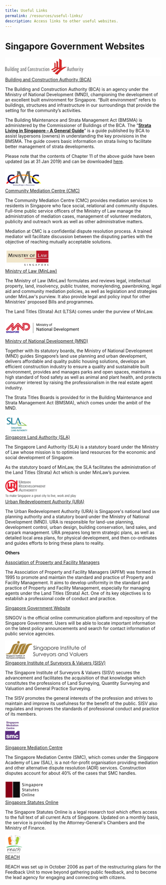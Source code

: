 ```yaml
---
title: Useful Links
permalink: /resources/useful-links/
description: Access links to other useful websites.
---
```

# Singapore Government Websites


  
![Building and Construction Authority](/images/useful-link-bca.jpg)
[Building and Construction Authority (BCA)](https://www.bca.gov.sg/ "Building and Construction Authority (BCA)")

The Building and Construction Authority (BCA) is an agency under the Ministry of National Development (MND), championing the development of an excellent built environment for Singapore. “Built environment” refers to buildings, structures and infrastructure in our surroundings that provide the setting for the community’s activities.

The Building Maintenance and Strata Management Act (BMSMA) is administered by the Commissioner of Buildings of the BCA. The “[**Strata Living in Singapore – A General Guide**](https://www1.bca.gov.sg/regulatory-info/building-maintenance-and-strata-management/management-corporation-strata-title-mcst/strata-living-guide "Strata Living in Singapore – A General Guide")” is a guide published by BCA to assist laypersons (owners) in understanding the key provisions in the BMSMA. The guide covers basic information on strata living to facilitate better management of strata developments.

Please note that the contents of Chapter 11 of the above guide have been updated (as at 31 Jan 2019) and can be downloaded [here](https://www.bca.gov.sg/BMSM/others/Chapter11.pdf).

  
![CMC](/images/useful-link-cmc.jpg)
[Community Mediation Centre (CMC)](https://www.mlaw.gov.sg/content/cmc/en.html "Community Mediation Centre (CMC)")

The Community Mediation Centre (CMC) provides mediation services to residents in Singapore who face social, relational and community disputes. Full-time public service officers of the Ministry of Law manage the administration of mediation cases, management of volunteer mediators, publicity and outreach work as well as other administrative matters.

Mediation at CMC is a confidential dispute resolution process. A trained mediator will facilitate discussion between the disputing parties with the objective of reaching mutually acceptable solutions.

  
![Ministry of Law](/images/useful-link-mol.jpg)
[Ministry of Law (MinLaw)](https://www.mlaw.gov.sg/)

The Ministry of Law (MinLaw) formulates and reviews legal, intellectual property, land, insolvency, public trustee, moneylending, pawnbroking, legal aid and community mediation policies, as well as legislation and strategies under MinLaw's purview. It also provide legal and policy input for other Ministries' proposed Bills and programmes.

The Land Titles (Strata) Act (LTSA) comes under the purview of MinLaw.

  
![Ministry of National Development](/images/useful-link-mnd.jpg)
[Ministry of National Development (MND)](https://www.mnd.gov.sg/ "Ministry of National Development (MND)")

Together with its statutory boards, the Ministry of National Development (MND) guides Singapore’s land use planning and urban development, delivers affordable and quality public housing solutions, develops an efficient construction industry to ensure a quality and sustainable built environment, provides and manages parks and open spaces, maintains a high standard of food safety as well as animal and plant health, and protects consumer interest by raising the professionalism in the real estate agent industry.

The Strata Titles Boards is provided for in the Building Maintenance and Strata Management Act (BMSMA), which comes under the ambit of the MND.

  
![Singapore Land Authority](/images/useful-link-sla.jpg)
[Singapore Land Authority (SLA)](https://www.sla.gov.sg/ "Singapore Land Authority (SLA)")

The Singapore Land Authority (SLA) is a statutory board under the Ministry of Law whose mission is to optimise land resources for the economic and social development of Singapore.

As the statutory board of MinLaw, the SLA facilitates the administration of the Land Titles (Strata) Act which is under MinLaw’s purview.

  
![Urban Redevelopment Authority (URA](/images/useful-link-ura.jpg)
[Urban Redevelopment Authority (URA)](https://www.ura.gov.sg/ "Urban Redevelopment Authority (URA)")

The Urban Redevelopment Authority (URA) is Singapore's national land use planning authority and a statutory board under the Ministry of National Development (MND). URA is responsible for land-use planning, development control, urban design, building conservation, land sales, and carpark management. URA prepares long term strategic plans, as well as detailed local area plans, for physical development, and then co-ordinates and guides efforts to bring these plans to reality.

**Others**




[Association of Property and Facility Managers](http://www.apfm.org.sg/ "Association of Property and Facility Managers")

The Association of Property and Facility Managers (APFM) was formed in 1995 to promote and maintain the standard and practice of Property and Facility Management. It aims to develop uniformity in the standard and practice of Property and Facility Management, especially for managing agents under the Land Titles (Strata) Act. One of its key objectives is to establish a professional code of conduct and practice.

  

[Singapore Government Website](https://www.gov.sg/ "Singapore Government Website")

SINGOV is the official online communication platform and repository of the Singapore Government. Users will be able to locate important information on the latest policy announcements and search for contact information of public service agencies.

  
![Singapore Institute of Surveyors and Valuers](/images/useful-link-sisv.jpg)
[Singapore Institute of Surveyors & Valuers (SISV)](http://www.sisv.org.sg/ "Singapore Institute of Surveyors & Valuers (SISV)")

The Singapore Institute of Surveyors & Valuers (SISV) secures the advancement and facilitates the acquisition of that knowledge which constitutes the professions of Land Surveying, Quantity Surveying and Valuation and General Practice Surveying.

The SISV promotes the general interests of the profession and strives to maintain and improve its usefulness for the benefit of the public. SISV also regulates and improves the standards of professional conduct and practice of its members.

![Singapore Mediation Centre](/images/useful-link-mediation.jpg)  

[Singapore Mediation Centre](http://www.mediation.com.sg/ "Singapore Mediation Centre")

The Singapore Mediation Centre (SMC), which comes under the Singapore Academy of Law (SAL), is a not-for-profit organisation providing mediation and other alternative dispute resolution (ADR) services. Construction disputes account for about 40% of the cases that SMC handles.

![Singapore Statues Online](/images/useful-link-sso.jpg)  
[Singapore Statutes Online](https://sso.agc.gov.sg/ "Singapore Statutes Online")

The Singapore Statutes Online is a legal research tool which offers access to the full text of all current Acts of Singapore. Updated on a monthly basis, the service is provided by the Attorney-General's Chambers and the Ministry of Finance.

  
![REACH Feedback Unit](/images/useful-link-reach.jpg)
[REACH](https://www.reach.gov.sg/ "REACH")

REACH was set up in October 2006 as part of the restructuring plans for the Feedback Unit to move beyond gathering public feedback, and to become the lead agency for engaging and connecting with citizens.